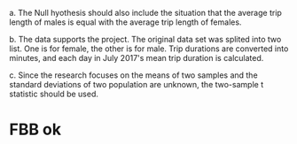 a. The Null hyothesis should also include the situation that the average trip length of males is equal with the average trip length of females.

b. The data supports the project. The original data set was splited into two list. One is for female, the other is for male. Trip durations are converted into minutes, and each day in July 2017's mean trip duration is calculated.

c. Since the research focuses on the means of two samples and the standard deviations of two population are unknown, the two-sample t statistic should be used.

# FBB ok
